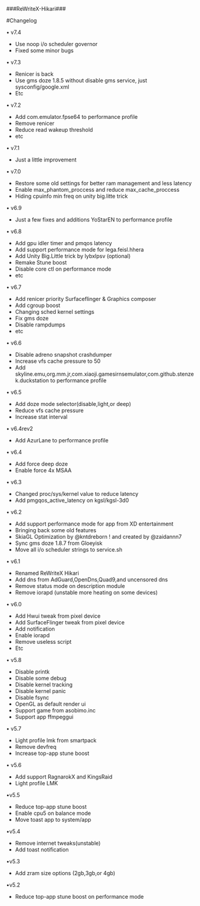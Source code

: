 ###ReWriteX-Hikari###

#Changelog

• v7.4
- Use noop i/o scheduler governor
- Fixed some minor bugs

• v7.3
- Renicer is back
- Use gms doze 1.8.5 without disable gms service, just sysconfig/google.xml
- Etc

• v7.2
- Add com.emulator.fpse64 to performance profile
- Remove renicer
- Reduce read wakeup threshold
- etc

• v7.1
- Just a little improvement 

• v7.0
- Restore some old settings for better ram management and less latency
- Enable max_phantom_proccess and reduce max_cache_proccess
- Hiding cpuinfo min freq on unity big.litte trick

• v6.9
- Just a few fixes and additions YoStarEN to performance profile

• v6.8
- Add gpu idler timer and pmqos latency
- Add support performance mode for lega.feisl.hhera
- Add Unity Big.Little trick by lybxlpsv (optional)
- Remake Stune boost
- Disable core ctl on performance mode
- etc

• v6.7
- Add renicer priority Surfaceflinger & Graphics composer
- Add cgroup boost
- Changing sched kernel settings
- Fix gms doze 
- Disable rampdumps
- etc

• v6.6
- Disable adreno snapshot crashdumper
- Increase vfs cache pressure to 50
- Add skyline.emu,org.mm.jr,com.xiaoji.gamesirnsemulator,com.github.stenzek.duckstation to performance profile

• v6.5
- Add doze mode selector(disable,light,or deep)
- Reduce vfs cache pressure
- Increase stat interval

• v6.4rev2
- Add AzurLane to performance profile

• v6.4
- Add force deep doze
- Enable force 4x MSAA

• v6.3
- Changed proc/sys/kernel value to reduce latency
- Add pmgqos_active_latency on kgsl/kgsl-3d0 

• v6.2
- Add support performance mode for app from XD entertainment 
- Bringing back some old features
- SkiaGL Optimization by @kntdreborn ! and created by @zaidannn7
- Sync gms doze 1.8.7 from Gloeyisk
- Move all i/o scheduler strings to service.sh

• v6.1
- Renamed ReWriteX Hikari
- Add dns from AdGuard,OpenDns,Quad9,and uncensored dns
- Remove status mode on description module
- Remove iorapd (unstable more heating on some devices)

• v6.0
- Add Hwui tweak from pixel device
- Add SurfaceFlinger tweak from pixel device
- Add notification
- Enable iorapd
- Remove useless script
- Etc

• v5.8
- Disable printk
- Disable some debug
- Disable kernel tracking
- Disable kernel panic
- Disable fsync
- OpenGL as default render ui
- Support game from asobimo.inc
- Support app ffmpeggui 

• v5.7
- Light profile lmk from smartpack
- Remove devfreq
- Increase top-app stune boost

• v5.6
- Add support RagnarokX and KingsRaid
- Light profile LMK

•v5.5
- Reduce top-app stune boost
- Enable cpu5 on balance mode
- Move toast app to system/app

•v5.4
- Remove internet tweaks(unstable)
- Add toast notification 

•v5.3
- Add zram size options (2gb,3gb,or 4gb)

•v5.2
- Reduce top-app stune boost on performance mode
